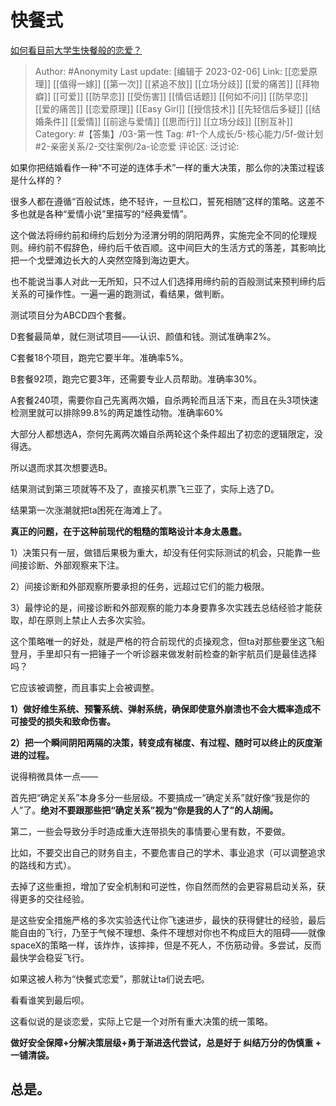# 快餐式
[如何看目前大学生快餐般的恋爱？](https://www.zhihu.com/question/307935934/answer/2171746425)

> Author: #Anonymity
> Last update: [编辑于 2023-02-06]
> Link: [[恋爱原理]] [[值得一嫁]] [[第一次]] [[紧追不放]] [[立场分歧]] [[爱的痛苦]] [[拜物癖]] [[可爱]] [[防早恋]] [[受伤害]] [[情侣话题]] [[何如不问]] [[防早恋]] [[爱的痛苦]] [[恋爱原理]] [[Easy Girl]] [[授信技术]] [[先轻信后多疑]] [[结婚条件]] [[爱情]] [[前途与爱情]] [[思而行]] [[立场分歧]] [[别互补]]
> Category: #【答集】/03-第一性
> Tag:  #1-个人成长/5-核心能力/5f-做计划 #2-亲密关系/2-交往案例/2a-论恋爱 
> 评论区:
> 泛讨论:

如果你把结婚看作一种“不可逆的连体手术”一样的重大决策，那么你的决策过程该是什么样的？

很多人都在遵循“百般试炼，绝不轻许，一旦松口，誓死相随”这样的策略。这差不多也就是各种“爱情小说”里描写的“经典爱情”。

这个做法将缔约前和缔约后划分为泾渭分明的阴阳两界，实施完全不同的伦理规则。缔约前不假辞色，缔约后千依百顺。这中间巨大的生活方式的落差，其影响比把一个戈壁滩边长大的人突然空降到海边更大。

也不能说当事人对此一无所知，只不过人们选择用缔约前的百般测试来预判缔约后关系的可操作性。一遍一遍的跑测试，看结果，做判断。

测试项目分为ABCD四个套餐。

D套餐最简单，就仨测试项目——认识、颜值和钱。测试准确率2%。

C套餐18个项目，跑完它要半年。准确率5%。

B套餐92项，跑完它要3年，还需要专业人员帮助。准确率30%。

A套餐240项，需要你自己先离两次婚，自杀两轮而且活下来，而且在头3项快速检测里就可以排除99.8%的两足雄性动物。准确率60%

大部分人都想选A，奈何先离两次婚自杀两轮这个条件超出了初恋的逻辑限定，没得选。

所以退而求其次想要选B。

结果测试到第三项就等不及了，直接买机票飞三亚了，实际上选了D。

结果第一次涨潮就把ta困死在海滩上了。

**真正的问题，在于这种前现代的粗糙的策略设计本身太愚蠢。**

1）决策只有一层，做错后果极为重大，却没有任何实际测试的机会，只能靠一些间接诊断、外部观察来下注。

2）间接诊断和外部观察所要承担的任务，远超过它们的能力极限。

3）最悖论的是，间接诊断和外部观察的能力本身要靠多次实践去总结经验才能获取，却在原则上禁止人去多次实验。

这个策略唯一的好处，就是严格的符合前现代的贞操观念，但ta对那些要坐这飞船登月，手里却只有一把锤子一个听诊器来做发射前检查的新宇航员们是最佳选择吗？

它应该被调整，而且事实上会被调整。

**1）做好维生系统、预警系统、弹射系统，确保即使意外崩溃也不会大概率造成不可接受的损失和致命伤害。**

**2）把一个瞬间阴阳两隔的决策，转变成有梯度、有过程、随时可以终止的灰度渐进的过程。**

说得稍微具体一点——

首先把“确定关系”本身多分一些层级。不要搞成一“确定关系”就好像“我是你的人”了。**绝对不要跟那些把“确定关系”视为“你是我的人了”的人胡闹。**

第二，一些会导致分手时造成重大连带损失的事情要心里有数，不要做。

比如，不要交出自己的财务自主，不要危害自己的学术、事业追求（可以调整追求的路线和方式）。

去掉了这些重担，增加了安全机制和可逆性，你自然而然的会更容易启动关系，获得更多的交往经验。

是这些安全措施严格的多次实验迭代让你飞速进步，最快的获得健壮的经验，最后能自由的飞行，乃至于气候不理想、条件不理想对你也不构成巨大的阻碍——就像spaceX的策略一样，该炸炸，该摔摔，但是不死人，不伤筋动骨。多尝试，反而最快学会稳妥飞行。

如果这被人称为“快餐式恋爱”，那就让ta们说去吧。

看看谁笑到最后呗。

这看似说的是谈恋爱，实际上它是一个对所有重大决策的统一策略。

**做好安全保障+分解决策层级+勇于渐进迭代尝试，总是好于 纠结万分的伪慎重 + 一铺清袋。**

## **总是。**
